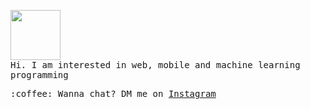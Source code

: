<img src="https://media.giphy.com/media/bcKmIWkUMCjVm/giphy.gif" width="80px"/><br>
  <samp>Hi. I am interested in web, mobile and machine learning programming</samp>
<br>
<div><samp> :coffee: Wanna chat? DM me on <a href="https://instagram.com/ibnushevayanto">Instagram</a></samp></div>
